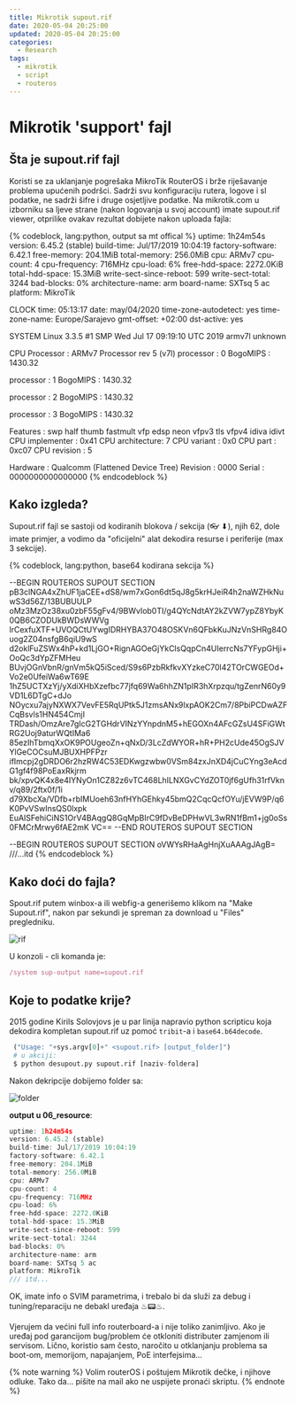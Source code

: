 ```yaml
---
title: Mikrotik supout.rif
date: 2020-05-04 20:25:00
updated: 2020-05-04 20:25:00
categories:
  - Research
tags:
  - mikrotik
  - script
  - routeros
---
```


# Mikrotik 'support' fajl
<!--more-->
## Šta je supout.rif fajl

Koristi se za uklanjanje pogrešaka MikroTik RouterOS i brže riješavanje problema upućenih podršci.
Sadrži svu konfiguraciju rutera, logove i sl podatke, ne sadrži šifre i druge osjetljive podatke. Na mikrotik.com u izborniku sa ljeve strane (nakon logovanja u svoj account) imate supout.rif viewer, otprilike ovakav rezultat dobijete nakon uploada fajla:

{% codeblock, lang:python,  output sa mt offical %}
uptime: 1h24m54s
version: 6.45.2 (stable)
build-time: Jul/17/2019 10:04:19
factory-software: 6.42.1
free-memory: 204.1MiB
total-memory: 256.0MiB
cpu: ARMv7
cpu-count: 4
cpu-frequency: 716MHz
cpu-load: 6%
free-hdd-space: 2272.0KiB
total-hdd-space: 15.3MiB
write-sect-since-reboot: 599
write-sect-total: 3244
bad-blocks: 0%
architecture-name: arm
board-name: SXTsq 5 ac
platform: MikroTik

CLOCK
time: 05:13:17
date: may/04/2020
time-zone-autodetect: yes
time-zone-name: Europe/Sarajevo
gmt-offset: +02:00
dst-active: yes

SYSTEM
Linux 3.3.5 #1 SMP Wed Jul 17 09:19:10 UTC 2019 armv7l unknown

CPU
Processor	: ARMv7 Processor rev 5 (v7l)
processor	: 0
BogoMIPS	: 1430.32

processor	: 1
BogoMIPS	: 1430.32

processor	: 2
BogoMIPS	: 1430.32

processor	: 3
BogoMIPS	: 1430.32

Features	: swp half thumb fastmult vfp edsp neon vfpv3 tls vfpv4 idiva idivt
CPU implementer	: 0x41
CPU architecture: 7
CPU variant	: 0x0
CPU part	: 0xc07
CPU revision	: 5

Hardware	: Qualcomm (Flattened Device Tree)
Revision	: 0000
Serial		: 0000000000000000
{%  endcodeblock  %}

## Kako izgleda?

Supout.rif fajl se sastoji od kodiranih blokova / sekcija (👓 ⬇), njih 62, dole imate primjer, a vodimo da "oficijelni" alat dekodira resurse i periferije (max 3 sekcije).

{% codeblock, lang:python,  base64  kodirana  sekcija  %}

--BEGIN ROUTEROS SUPOUT SECTION
pB3clNGA4xZhUF1jaCEE+dS8/wm7xGon6dt5qJ8g5krHJeiR4h2naWZHkNuwS3d56Z/13BUBUULP
oMz3MzOz38xu0zbF55gFv4/9BWvIob0TI/g4QYcNdtAY2kZVW7ypZ8YbyK0QB6CZODUkBWDsWWVg
lrCexfuXTF+UVOQCtUYwgIDRHYBA37O48OSKVn6QFbkKuJNzVnSHRg84Ouog2Z04nsfgB6qiU9wS
d2oklFuZSWx4hP+kd1LjGO+RignAGOeGjYkClsQqpCn4UIerrcNs7YFypGHji+OoQc3dYpZFMHeu
BUvjOGnVbnR/gnVm5kQ5iSced/S9s6PzbRkfkvXYzkeC70l42TOrCWGEOd+Vo2e0UfeiWa6wT69E
1hZ5UCTXzYj/yXdiXHbXzefbc77jfq69Wa6hhZN1pIR3hXrpzqu/tgZenrN60y9VD1L6DTgC+dJo
NOycxu7ajyNXWX7VevFE5RqUPtk5J1zmsANx9lxpAOK2Cm7/8PbiPCDwAZFCqBsvls1HN454CmjI
TRDash/OmzAre7gIcG2TGHdrVINzYYnpdnM5+hEGOXn4AFcGZsU4SFiGWtRG2Uoj9aturWQtIMa6
85ezIhTbmqXxOK9POUgeoZn+qNxD/3LcZdWYOR+hR+PH2cUde45OgSJVYlGeCOCsuMJBUXHPFPzr
ifImcpj2gDRDO6r2hzRW4C53EDKwgzwbw0VSm84zxJnXD4jCuCYng3eAcdG1gf4f98PoEaxRkjrm
bk/xpvQK4x8e4IYNyOn1CZ82z6vTC468LhILNXGvCYdZOT0jf6gUfh31rfVknv/q89/2ftx0f/1i
d79XbcXa/VDfb+rbIMUoeh63nfHYhGEhky45bmQ2CqcQcfOYu/jEVW9P/q6K0PvVSwInsQS0lxpk
EuAISFehiCiNS1OrV4BAqgQ8GqMpBIrC9fDvBeDPHwVL3wRN1fBm1+jg0oSs0FMCrMrwy6fAE2mK
VC==
--END ROUTEROS SUPOUT SECTION

--BEGIN ROUTEROS SUPOUT SECTION
oVWYsRHaAgHnjXuAAAgJAgB=  ///...itd
{%  endcodeblock  %}

## Kako doći do fajla?

Spout.rif putem winbox-a ili webfig-a generišemo klikom na "Make Supout.rif", nakon par sekundi je spreman za download u "Files" pregledniku.

![rif](/fragments/images/rif.png)

U konzoli - cli komanda je:

```javascript
/system sup-output name=supout.rif
```
## Koje to podatke krije?

2015 godine Kirils Solovjovs je u par linija napravio python scripticu koja dekodira kompletan supout.rif uz pomoć `tribit`-a i `base64.b64decode`.

```python
 ("Usage: "+sys.argv[0]+" <supout.rif> [output_folder]")
 # u akciji:
 $ python desupout.py supout.rif [naziv-foldera]
```

Nakon dekripcije dobijemo folder sa:

![folder](/fragments/images/folder.png)

**output u 06_resource**:

```javascript
uptime: 1h24m54s
version: 6.45.2 (stable)
build-time: Jul/17/2019 10:04:19
factory-software: 6.42.1
free-memory: 204.1MiB
total-memory: 256.0MiB
cpu: ARMv7
cpu-count: 4
cpu-frequency: 716MHz
cpu-load: 6%
free-hdd-space: 2272.0KiB
total-hdd-space: 15.3MiB
write-sect-since-reboot: 599
write-sect-total: 3244
bad-blocks: 0%
architecture-name: arm
board-name: SXTsq 5 ac
platform: MikroTik
/// itd...
```
OK, imate info o SVIM parametrima, i trebalo bi da služi za debug i tuning/reparaciju ne debakl uređaja ♨📟♨.

Vjerujem da većini full info routerboard-a i nije toliko zanimljivo. Ako je uređaj pod garancijom bug/problem će otkloniti distributer zamjenom ili servisom. Lično, koristio sam često, naročito u otklanjanju problema sa boot-om, memorijom, napajanjem, PoE interfejsima...

{%  note warning  %}
Volim routerOS i poštujem Mikrotik dečke, i njihove odluke. Tako da... pišite na mail ako ne uspijete pronaći skriptu.
{%  endnote %}
